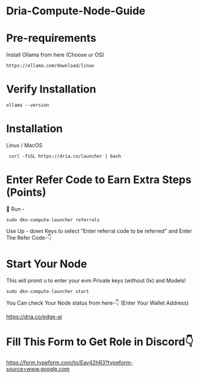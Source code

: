 
# **Dria-Compute-Node-Guide**

# Pre-requirements

Install Ollama from here (Choose ur OS)

```
https://ollama.com/download/linux
```

# Verify Installation

```
ollama --version
```

# Installation
Linux / MacOS

```
 curl -fsSL https://dria.co/launcher | bash 
```

# Enter Refer Code to Earn Extra Steps (Points)

🙌 Run - 
```
sudo dkn-compute-launcher referrals
``` 

Use Up - down Keys to select "Enter referral code to be referred" and Enter The Refer Code-👇


# Start Your Node

This will promt u to enter your evm Private keys (without 0x) and Models!

```
sudo dkn-compute-launcher start
```


You Can check Your Node status from here-👇 (Enter Your Wallet Address)

https://dria.co/edge-ai

# Fill This Form to Get Role in Discord👇

https://form.typeform.com/to/Eav42hR3?typeform-source=www.google.com
